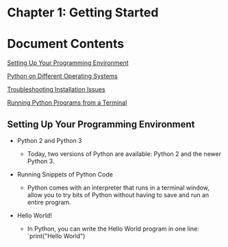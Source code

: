 # Chapter 1: Getting Started

# Document Contents

[Setting Up Your Programming Environment](#setting-up-your-programming-environment)

[Python on Different Operating Systems](#python-on-different-operating-systems)

[Troubleshooting Installation Issues](#troubleshooting-installation-issues)

[Running Python Programs from a Terminal](#running-python-programs-from-a-terminal)

##  Setting Up Your Programming Environment

  * Python 2 and Python 3
    * Today, two versions of Python are available: Python 2 and the newer Python 3.
    
  * Running Snippets of Python Code
    * Python comes with an interpreter that runs in a terminal window, allow you to try bits of Python without having to save and run an entire program.
    
  * Hello World!
    * In Python, you can write the Hello World program in one line:
      `print("Hello World")
    
